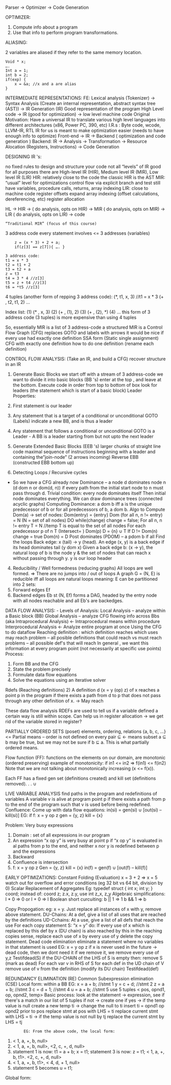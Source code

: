 Parser → Optimizer → Code Generation

OPTIMIZER:
1. Compute info about a program
2. Use that info to perform program transformations.




ALIASING:

2 variables are aliased if they refer to the same memory location.

	Void * x;
	….
	Int a = 1;
	int b = 2;
	if(exp) {
		x = &a; //x and a are alias
	}


INTERMEDIATE REPRESENTATIONS:
FE: Lexical analysis (Tokenizer) → Syntax Analysis (Create an internal representation, abstract syntax tree (AST)) → IR Generation
(IR)
Good representation of the program
High Level code → IR (good for optimization) → low level machine code
Original Motivation: Have a universal IR to translate various high level languages into different architectures (x86, Power PC, 390, etc)
I.R.s : Byte code, wcode, LLVM-IR, RTL
IR for us is meant to make optimization easier (needs to have enough info to optimize)
Front-end → IR → Backend ( optimization and code generation ) 
Backend: IR → Analysis → Transformation → Resource Alocation (Registers, Instructions) → Code Generation

DESIGNING IR 's:

no fixed rules to design and structure your code
not all “levels” of IR good for all purposes
there are High-level IR (HIR), Medium level IR (MIR), Low level IR (LIR)
HIR: relatively close to the code
the classic HIR is the AST
MIR:
“usual” level for optimizations
control flow via explicit branch and test
still have variables, procedure calls, returns, array indexing
LIR:
close to machine code
register offsets
expand array indexing (offset calculations, dereferencing, etc)
register allocation

HL → HIR → ( do analysis, opts on HIR) → MIR ( do analysis, opts on MIR) → LIR ( do analysis, opts on LIR) → code

	“Traditional MIR” (focus of this course)
3 address code
every statement involves <= 3 addresses (variables)

		z = (x * 3) + 2 + a;
		if(z[3] == z[7]){ …. }
		
	3 address code:
	t1 = x * 3
	t2 = t1 + 2
	t3 = t2 + a
	z = t3
	t4 = 3 * 4 //z[3]
	t5 = z + t4 //z[3]
	t6 = *t5 //z[3]

4 tuples (another form of repping 3 address code):
(*, t1, x, 3)    //t1 = x * 3
(+ , t2, t1, 2) 
…

Index list:
(1) (* , x, 3)
(2) (+ , (1), 2)
(3) (+ , (2), *)
(4) …
this form of 3 address code (3 tuples) is more expensive than using 4 tuples

So, essentially MIR is a list of 3 address-code
a structured MIR is a Control Flow Graph (CFG)
replaces GOTO and labels with arrows
it would be nice if every use had exactly one definition
SSA form (Static single assignment)
CFG with exactly one definition
how to do one definition (rename each definition)




CONTROL FLOW ANALYSIS: (Take an IR, and build a CFG)
recover structure in an IR
1. Generate Basic Blocks
we start off with a stream of 3 address-code
we want to divide it into basic blocks (BB 's)
enter at the top , and leave at the bottom. Execute code in order from top to bottom of box
look for leaders (the statement which is start of a basic block)
Leader Properties:
1. First statement is our leader
2. Any statement that is a target of a conditional or unconditional GOTO (Labels) indicate a new BB, and is thus a leader
3. Any statement that follows a conditional or unconditional GOTO is a Leader
		- A BB is a leader starting from but not upto the next leader

2. Generate Extended Basic Blocks (EEB 's)
larger chunks of straight line code
maximal sequence of instructions beginning with a leader and containing the”join-node” (2 arrows incoming) 
Reverse EBB (constructed EBB bottom up)
3. Detecting Loops / Recursive cycles
- So we have a CFG already now
Dominance – a node d dominates node n (d dom n or dom(d, n)) if every path from the initial start node to n must pass through d.
Trivial condition: every node dominates itself
Then initial node dominates everything.
We can draw dominance trees (connected acyclic graphs)
Computing Dominance:
a dom b iff a is the unique predecessor of b or for all predecessors of b, a dom b.
Algo to Compute Dom(a) → set of nodes:
Dom(entry) = {entry}
Dom (for all n, n != entry) = N (N = set of all nodes)
DO while(change)
change = false;
For all n, n != entry
T = N //temp T is equal to the set of all nodes
For each predecessor p of n
T (Intersect= ) Dom(p)
D = {n} ∪  T
If D != Dom(n)
change = true
Dom(n) = D
Post dominates (PDOM) – a pdom b if all 
Find the loops
Back edge: x (tail)  → y (head). An edge (x, y) is a back edge if its head dominates tail (y dom x)
Given a back edge b: (x → y), the natural loop of b is the node y & the set of nodes that can reach x without passing through y. y is our loop header

4. Reducibility / Well formedness (reducing graphs)
All loops are well formed. => There are no jumps into / out of loops
A graph G = (N, E) is reducible iff all loops are natural loops
meaning: E can be partitioned into 2 sets:
1. Forward edges Ef
2. Backend edges Eb
st (N, Ef) forms a DAG, headed by the entry node with all nodes reachable and all Eb's are backedges. 

DATA FLOW ANALYSIS:
	- Levels of Analysis:
Local Analysis – analyze within a Basic block (BB)
Global Analysis – analyze CFG flowing info across Bbs
(aka Intraprocedural Analysis) ← Intraprocedural means within procedure
Interprocedural Analysis ← Analyze entire program at once
 	Using the CFG to do dataflow
Reaching definition : which definition reaches which uses
may reach problem – all posible definitions that could reach
vs must reach problems – all possible def's that will reach
In general , we want this information at every program point (not necessarily at specific use points)
Process:
1. Form BB and the CFG
2. State the problem precisely
3. Formulate data flow equations
4. Solve the equations using an iterative solver

Rdefs (Reaching definitions)
2) A definition d (x = y (op) z) of x reaches a point p in the program if there exists a path from d to p that does not pass through any other definition of x. → May reach

These data flow analysis RDEFs are used to tell us if a variable defined a certain way is still within scope. Can help us in register allocation →  we get rid of the variable stored in register?

PARTIALLY ORDERED SETS (poset)
elements, ordering, relations
{a, b, c, …} <= 
Partial means – order is not defined on every pair
⊆   ← means subset
a ⊆ b may be true, but we may not be sure if b ⊆ a. This is what partially ordered means.




Flow function (FF): functions on the elements on our domain, are monotonic (ordered preserving)
example of monotonicity: if  in1 <= in2             =>    f(in1) <= f(in2)
Note that we are not talking about monotonically increasing (x <= f(x)).

Each FF has a fixed gen set (definitions created) and kill set (definitions removed). 
. .
∪ 


LIVE VARIABLE ANALYSIS
find paths in the program and redefinitions of variables
A variable v is alive at program point p if there exists a path from p to the end of the program such that v is used before being redefined. 
Confluence: 
Come up with data flow equations:
in(si) = gen(si) ∪  [out(si) – kill(si)]
EG: if f: x = y op z
gen = {y, z}
kill = {x}


Problem: Very busy expressions
1. Domain : set of all expressions in our program
2.  An expression “x op y” is very busy at point p if “x op y” is evaluated in al paths from p to the end, and neither x nor y is redefined between p and the expressions
3. Backward
4. Confluence is intersection
5. f: x = y op z
Gen = {y, z}
kill = {x}
in(f) = gen(f) ∪  [out(f) – kill(f)]


EARLY OPTIMIZATIONS:
Constant Folding (Evaluation)
x = 3 + 2 => x = 5
watch out for overflow and error conditions (eg 32 bit vs 64 bit, division by 0)
Scalar Replacement of Aggregates
Eg: 
typedef struct {
	   	int x; int y;
	       } coord;
	instead of:
	coord z; z.x, z.y, use int z_x, z_y
Algebraic simplifications:
I * 0 => 0 or I + 0 => I
Boolean short curcuiting:
b || 1 => 1
b && 1 => b
     

Copy Propogation:
eg: x = y.
Just replace all instances of x with y, remove above statement.
DU-Chains: At a def, give a list of all uses that are reached by the definitions
UD-Cchains: At a use, give a list of all defs that reach the use
For each copy statement S: “x = y” do:
If every use of x which is replaced by this def by x (DU chain) is also reached by this in the reaching copies sense,
replace each use of x by every use of y
delete the copy statement. 
Dead code elimination
eliminate a statement where no variables in that statement is used
EG: 
x = y op z
if x is never used in the future → dead code, then we dont need it
if we remove it, we remove every use of y,z
	Testifdead(S)
		if the DU-CHAIN of the LHS of S is empty then:
			remove S (mark as dead)
			For each var v in RHS of S
				for each def in the UD chain of V
					remove use of v from the definition (modify its DU chain)
					Testifdead(def)

REDUNDANCY ELIMINATION (RE)
Common Subexpression elimination (CSE)
Local form: within a BB
EG: 
x = a + b; //stmt 1
y = c + d; //stmt 2
z = a + b; //stmt 3
c = d + 1; //stmt 4
u = a + b; //stmt 5
			use 5 tuples < pos, opnd1, op, opnd2, temp>
			Basic process: 
look at the statement → expression, see if there's a match in our list of 5 tuples
if not → create one
if yes → if the temp value is null
create a new temp ti → change the null to ti
insert ti = opnd1 op opnd2 prior to pos
replace stmt at pos with LHS = ti
replace current stmt with LHS = ti
                                                  → if the temp value is not null by tj
						replace the current stmt by LHS = tj

			EG: From the above code, the local form:
1. < 1, a, +, b, null>
2. < 1, a, +, b, null>, <2, c, +, d, null>
3. statement 1 is now: t1 = a + b; x = t1; statement 3 is now: z = t1;  < 1, a, +, b, t1>. <2, c, +, d, null>
4.  < 1, a, +, b, t1>, < 4, d, + 1, null>
5. statement 5 becomes u = t1; 

Global form: 










	
